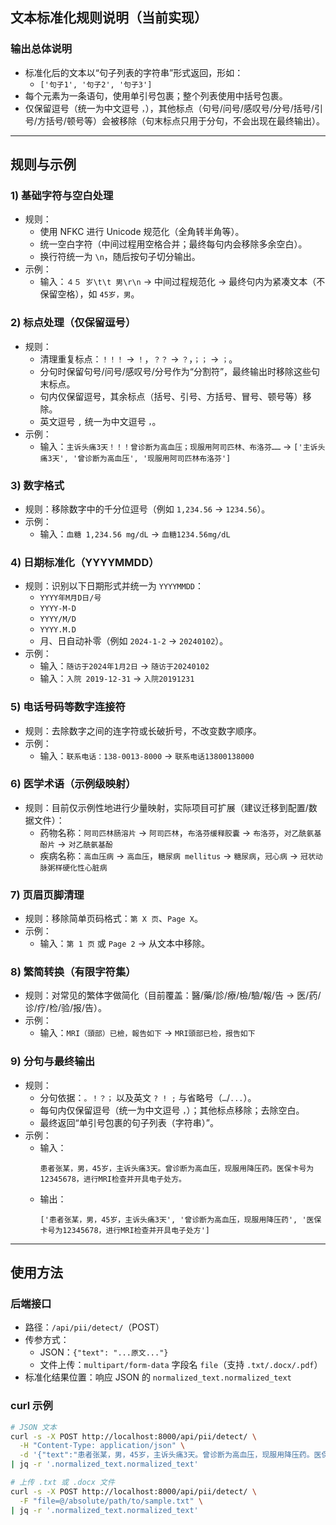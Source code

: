 ## 文本标准化规则说明（当前实现）

### 输出总体说明
- 标准化后的文本以“句子列表的字符串”形式返回，形如：
  - `['句子1', '句子2', '句子3']`
- 每个元素为一条语句，使用单引号包裹；整个列表使用中括号包裹。
- 仅保留逗号（统一为中文逗号 `，`），其他标点（句号/问号/感叹号/分号/括号/引号/方括号/顿号等）会被移除（句末标点只用于分句，不会出现在最终输出）。

---

## 规则与示例

### 1) 基础字符与空白处理
- 规则：
  - 使用 NFKC 进行 Unicode 规范化（全角转半角等）。
  - 统一空白字符（中间过程用空格合并；最终每句内会移除多余空白）。
  - 换行符统一为 `\n`，随后按句子切分输出。
- 示例：
  - 输入：`４５ 岁\t\t 男\r\n` → 中间过程规范化 → 最终句内为紧凑文本（不保留空格），如 `45岁，男`。

### 2) 标点处理（仅保留逗号）
- 规则：
  - 清理重复标点：`！！！` → `！`，`？？` → `？`，`；；` → `；`。
  - 分句时保留句号/问号/感叹号/分号作为“分割符”，最终输出时移除这些句末标点。
  - 句内仅保留逗号，其余标点（括号、引号、方括号、冒号、顿号等）移除。
  - 英文逗号 `,` 统一为中文逗号 `，`。
- 示例：
  - 输入：`主诉头痛3天！！！曾诊断为高血压；现服用阿司匹林、布洛芬……` →
    `['主诉头痛3天', '曾诊断为高血压', '现服用阿司匹林布洛芬']`

### 3) 数字格式
- 规则：移除数字中的千分位逗号（例如 `1,234.56` → `1234.56`）。
- 示例：
  - 输入：`血糖 1,234.56 mg/dL` → `血糖1234.56mg/dL`

### 4) 日期标准化（YYYYMMDD）
- 规则：识别以下日期形式并统一为 `YYYYMMDD`：
  - `YYYY年M月D日/号`
  - `YYYY-M-D`
  - `YYYY/M/D`
  - `YYYY.M.D`
  - 月、日自动补零（例如 `2024-1-2` → `20240102`）。
- 示例：
  - 输入：`随访于2024年1月2日` → `随访于20240102`
  - 输入：`入院 2019-12-31` → `入院20191231`

### 5) 电话号码等数字连接符
- 规则：去除数字之间的连字符或长破折号，不改变数字顺序。
- 示例：
  - 输入：`联系电话：138-0013-8000` → `联系电话13800138000`

### 6) 医学术语（示例级映射）
- 规则：目前仅示例性地进行少量映射，实际项目可扩展（建议迁移到配置/数据文件）：
  - 药物名称：`阿司匹林肠溶片` → `阿司匹林`，`布洛芬缓释胶囊` → `布洛芬`，`对乙酰氨基酚片` → `对乙酰氨基酚`
  - 疾病名称：`高血压病` → `高血压`，`糖尿病 mellitus` → `糖尿病`，`冠心病` → `冠状动脉粥样硬化性心脏病`

### 7) 页眉页脚清理
- 规则：移除简单页码格式：`第 X 页`、`Page X`。
- 示例：
  - 输入：`第 1 页` 或 `Page 2` → 从文本中移除。

### 8) 繁简转换（有限字符集）
- 规则：对常见的繁体字做简化（目前覆盖：醫/藥/診/療/檢/驗/報/告 → 医/药/诊/疗/检/验/报/告）。
- 示例：
  - 输入：`MRI（頭部）已檢，報告如下` → `MRI頭部已检，报告如下`

### 9) 分句与最终输出
- 规则：
  - 分句依据：`。！？；` 以及英文 `? ! ;` 与省略号（`…`/`...`）。
  - 每句内仅保留逗号（统一为中文逗号 `，`）；其他标点移除；去除空白。
  - 最终返回“单引号包裹的句子列表（字符串）”。
- 示例：
  - 输入：
    ```
    患者张某，男，45岁，主诉头痛3天。曾诊断为高血压，现服用降压药。医保卡号为12345678，进行MRI检查并开具电子处方。
    ```
  - 输出：
    ```
    ['患者张某，男，45岁，主诉头痛3天', '曾诊断为高血压，现服用降压药', '医保卡号为12345678，进行MRI检查并开具电子处方']
    ```

---

## 使用方法

### 后端接口
- 路径：`/api/pii/detect/`（POST）
- 传参方式：
  - JSON：`{"text": "...原文..."}`
  - 文件上传：`multipart/form-data` 字段名 `file`（支持 `.txt/.docx/.pdf`）
- 标准化结果位置：响应 JSON 的 `normalized_text.normalized_text`

### curl 示例
```bash
# JSON 文本
curl -s -X POST http://localhost:8000/api/pii/detect/ \
  -H "Content-Type: application/json" \
  -d '{"text":"患者张某，男，45岁，主诉头痛3天。曾诊断为高血压，现服用降压药。医保卡号为12345678，进行MRI检查并开具电子处方。"}' \
| jq -r '.normalized_text.normalized_text'

# 上传 .txt 或 .docx 文件
curl -s -X POST http://localhost:8000/api/pii/detect/ \
  -F "file=@/absolute/path/to/sample.txt" \
| jq -r '.normalized_text.normalized_text'
```

